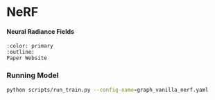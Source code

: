 # NeRF
<h4>Neural Radiance Fields</h4>

```{button-link} https://www.matthewtancik.com/nerf
:color: primary
:outline:
Paper Website
```

### Running Model

```bash
python scripts/run_train.py --config-name=graph_vanilla_nerf.yaml
```